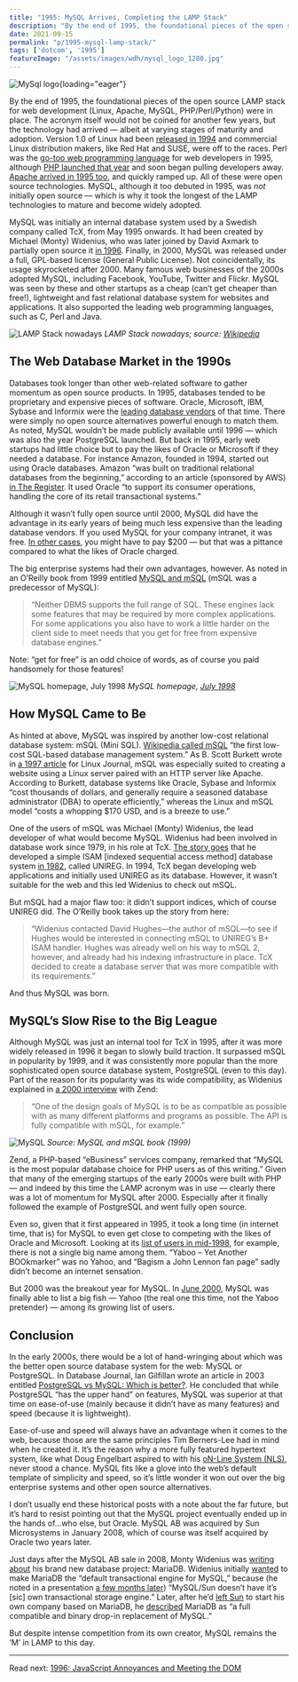 ```yaml
---
title: "1995: MySQL Arrives, Completing the LAMP Stack"
description: "By the end of 1995, the foundational pieces of the open source LAMP stack for web development (Linux, Apache, MySQL, PHP/Perl/Python) were in place. However, MySQL was not initially open source."
date: 2021-09-15
permalink: "p/1995-mysql-lamp-stack/"
tags: ['dotcom', '1995']
featureImage: "/assets/images/wdh/mysql_logo_1280.jpg"
---
```


![MySql logo](/assets/images/wdh/mysql_logo_1280.jpg){loading="eager"}

By the end of 1995, the foundational pieces of the open source LAMP stack for web development (Linux, Apache, MySQL, PHP/Perl/Python) were in place. The acronym itself would not be coined for another few years, but the technology had arrived — albeit at varying stages of maturity and adoption. Version 1.0 of Linux had been [released in 1994](https://en.wikipedia.org/wiki/History_of_Linux) and commercial Linux distribution makers, like Red Hat and SUSE, were off to the races. Perl was the [go-too web programming language](/p/1994-perl-yahoo/) for web developers in 1995, although [PHP launched that year](/p/1995-php-quietly-launches-as-a-cgi-scripts-toolset/) and soon began pulling developers away. [Apache arrived in 1995 too](/p/1995-apache-microsoft-iis-web-server-market/), and quickly ramped up. All of these were open source technologies. MySQL, although it too debuted in 1995, was _not_ initially open source — which is why it took the longest of the LAMP technologies to mature and become widely adopted.

MySQL was initially an internal database system used by a Swedish company called TcX, from May 1995 onwards. It had been created by Michael (Monty) Widenius, who was later joined by David Axmark to partially open source it [in 1996](https://web.archive.org/web/20100326075814/http://dev.mysql.com/tech-resources/interviews/david-axmark.html). Finally, in 2000, MySQL was released under a full, GPL-based license (General Public License). Not coincidentally, its usage skyrocketed after 2000. Many famous web businesses of the 2000s adopted MySQL, including Facebook, YouTube, Twitter and Flickr. MySQL was seen by these and other startups as a cheap (can’t get cheaper than free!), lightweight and fast relational database system for websites and applications. It also supported the leading web programming languages, such as C, Perl and Java.

![LAMP Stack nowadays](/assets/images/wdh/1600px-LAMP_software_bundle.svg_-1024x576.png)
*LAMP Stack nowadays; source: [Wikipedia](https://en.wikipedia.org/wiki/File:LAMP_software_bundle.svg)*

The Web Database Market in the 1990s
------------------------------------

Databases took longer than other web-related software to gather momentum as open source products. In 1995, databases tended to be proprietary and expensive pieces of software. Oracle, Microsoft, IBM, Sybase and Informix were the [leading database vendors](https://www.eweek.com/database/is-ibm-a-player-in-the-relational-database-market/) of that time. There were simply no open source alternatives powerful enough to match them. As noted, MySQL wouldn’t be made publicly available until 1996 — which was also the year PostgreSQL launched. But back in 1995, early web startups had little choice but to pay the likes of Oracle or Microsoft if they needed a database. For instance Amazon, founded in 1994, started out using Oracle databases. Amazon “was built on traditional relational databases from the beginning,” according to an article (sponsored by AWS) [in The Register](https://www.theregister.com/2021/07/20/how_amazon_broke_free_from_oracle/). It used Oracle “to support its consumer operations, handling the core of its retail transactional systems.”

Although it wasn’t fully open source until 2000, MySQL did have the advantage in its early years of being much less expensive than the leading database vendors. If you used MySQL for your company intranet, it was free. [In other cases](https://www.databasejournal.com/features/mysql/article.php/1473901/Setting-Up-a-MySQL-Based-Website---Part-I.htm), you might have to pay $200 — but that was a pittance compared to what the likes of Oracle charged.

The big enterprise systems had their own advantages, however. As noted in an O’Reilly book from 1999 entitled [MySQL and mSQL](https://archive.org/details/mysqlmsql00yarg) (mSQL was a predecessor of MySQL):

> “Neither DBMS supports the full range of SQL. These engines lack some features that may be required by more complex applications. For some applications you also have to work a little harder on the client side to meet needs that you get for free from expensive database engines.”

Note: “get for free” is an odd choice of words, as of course you paid handsomely for those features!

![MySQL homepage, July 1998](/assets/images/wdh/MySQL_july98-892x1024.jpg)
*MySQL homepage, [July 1998](https://web.archive.org/web/19980705170536/http://www.mysql.com/)*

How MySQL Came to Be
--------------------

As hinted at above, MySQL was inspired by another low-cost relational database system: mSQL (Mini SQL). [Wikipedia called mSQL](https://en.wikipedia.org/wiki/MSQL) “the first low-cost SQL-based database management system.” As B. Scott Burkett wrote in [a 1997 article](https://www.linuxjournal.com/article/2206) for Linux Journal, mSQL was especially suited to creating a website using a Linux server paired with an HTTP server like Apache. According to Burkett, database systems like Oracle, Sybase and Informix “cost thousands of dollars, and generally require a seasoned database administrator (DBA) to operate efficiently,” whereas the Linux and mSQL model “costs a whopping $170 USD, and is a breeze to use.”

One of the users of mSQL was Michael (Monty) Widenius, the lead developer of what would become MySQL. Widenius had been involved in database work since 1979, in his role at TcX. [The story goes](https://matob.web.id/random/programming/the-history-and-the-future-of-mysql/) that he developed a simple ISAM \[indexed sequential access method\] database system [in 1982](https://web.archive.org/web/20090313160628/http://www.opensourcereleasefeed.com/interview/show/five-questions-with-michael-widenius-founder-and-original-developer-of-mysql), called UNIREG. In 1994, TcX began developing web applications and initially used UNIREG as its database. However, it wasn’t suitable for the web and this led Widenius to check out mSQL.

But mSQL had a major flaw too: it didn’t support indices, which of course UNIREG did. The O’Reilly book takes up the story from here:

> “Widenius contacted David Hughes—the author of mSQL—to see if Hughes would be interested in connecting mSQL to UNIREG’s B+ ISAM handler. Hughes was already well on his way to mSQL 2, however, and already had his indexing infrastructure in place. TcX decided to create a database server that was more compatible with its requirements.”

And thus MySQL was born.

MySQL’s Slow Rise to the Big League
-----------------------------------

Although MySQL was just an internal tool for TcX in 1995, after it was more widely released in 1996 it began to slowly build traction. It surpassed mSQL in popularity by 1999, and it was consistently more popular than the more sophisticated open source database system, PostgreSQL (even to this day). Part of the reason for its popularity was its wide compatibility, as Widenius explained in [a 2000 interview](https://web.archive.org/web/20000510110724/http://zend.com/zend/hof/widenius.php) with Zend:

> “One of the design goals of MySQL is to be as compatible as possible with as many different platforms and programs as possible. The API is fully compatible with mSQL, for example.”

![MySQL](/assets/images/wdh/mysql_server-1024x643.jpg)
*Source: MySQL and mSQL book (1999)*

Zend, a PHP-based “eBusiness” services company, remarked that “MySQL is the most popular database choice for PHP users as of this writing.” Given that many of the emerging startups of the early 2000s were built with PHP — and indeed by this time the LAMP acronym was in use — clearly there was a lot of momentum for MySQL after 2000. Especially after it finally followed the example of PostgreSQL and went fully open source.

Even so, given that it first appeared in 1995, it took a long time (in internet time, that is) for MySQL to even get close to competing with the likes of Oracle and Microsoft. Looking at its [list of users in mid-1998](https://web.archive.org/web/19980705170729/http://www.mysql.com/users.html), for example, there is not a single big name among them. “Yaboo – Yet Another BOOkmarker” was no Yahoo, and “Bagism a John Lennon fan page” sadly didn’t become an internet sensation.

But 2000 was the breakout year for MySQL. In [June 2000](https://web.archive.org/web/20000621081110/http://www.mysql.com:80/users.html), MySQL was finally able to list a big fish — Yahoo (the real one this time, not the Yaboo pretender) — among its growing list of users.

Conclusion
----------

In the early 2000s, there would be a lot of hand-wringing about which was the better open source database system for the web: MySQL or PostgreSQL. In Database Journal, Ian Gilfillan wrote an article in 2003 entitled [PostgreSQL vs MySQL: Which is better?](https://www.databasejournal.com/features/postgresql/article.php/3288951/PostgreSQL-vs-MySQL-Which-is-better.htm). He concluded that while PostgreSQL “has the upper hand” on features, MySQL was superior at that time on ease-of-use (mainly because it didn’t have as many features) and speed (because it is lightweight).

Ease-of-use and speed will always have an advantage when it comes to the web, because those are the same principles Tim Berners-Lee had in mind when he created it. It’s the reason why a more fully featured hypertext system, like what Doug Engelbart aspired to with his [oN-Line System (NLS)](/p/1969-building-the-on-line-system/), never stood a chance. MySQL fits like a glove into the web’s default template of simplicity and speed, so it’s little wonder it won out over the big enterprise systems and other open source alternatives.

I don’t usually end these historical posts with a note about the far future, but it’s hard to resist pointing out that the MySQL project eventually ended up in the hands of…who else, but Oracle. MySQL AB was acquired by Sun Microsystems in January 2008, which of course was itself acquired by Oracle two years later.

Just days after the MySQL AB sale in 2008, Monty Widenius was [writing about](https://monty-says.blogspot.com/2008/01/maria-engine-is-released.html) his brand new database project: MariaDB. Widenius initially [wanted](https://monty-says.blogspot.com/2008/01/maria-engine-is-released.html?showComment=1201856220000#c2593997869801622074) to make MariaDB the “default transactional engine for MySQL,” because (he noted in a presentation [a few months later](https://docs.huihoo.com/mysql/2008/Future-Design-Hurdles-to-Tackle-in-the-MySQL-Server.pdf)) “MySQL/Sun doesn’t have it’s \[sic\] own transactional storage engine.” Later, after he’d [left Sun](https://monty-says.blogspot.com/2009/02/time-to-move-on.html) to start his own company based on MariaDB, he [described](http://www.josetteorama.com/from-mysql-to-mariadb-michael-%E2%80%9Cmonty%E2%80%9D-widenius-talks-about-databases-and-his-projects/) MariaDB as “a full compatible and binary drop-in replacement of MySQL.”

But despite intense competition from its own creator, MySQL remains the ‘M’ in LAMP to this day.

***

Read next: [1996: JavaScript Annoyances and Meeting the DOM](/p/1996-javascript-annoyances-and-meeting-the-dom/)